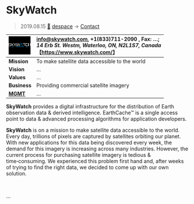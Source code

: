 # SkyWatch
> 2019.08.15 [🚀](../../index/index.md) [despace](../index.md) → [Contact](../contact.md)

|[![](../f/contact/s/skywatch_logo1_thumb.png)](../f/contact/s/skywatch_logo1.png)|<info@skywatch.com>, +1(833)711-2090 , Fax: …;<br> *14 Erb St. Westm, Waterloo, ON, N2L1S7, Canada*<br> 【<https://www.skywatch.com/>】|
|:--|:--|
|**Mission**|To make satellite data accessible to the world|
|**Vision**|…|
|**Values**|…|
|**Business**|Providing commercial satellite imagery|
|**[MGMT](../mgmt.md)**|…|

**SkyWatch** provides a digital infrastructure for the distribution of Earth observation data & derived intelligence. EarthCache™ is a single access point to data & advanced processing algorithms for application developers.

**SkyWatch** is on a mission to make satellite data accessible to the world. Every day, trillions of pixels are captured by satellites orbiting our planet. With new applications for this data being discovered every week, the demand for this imagery is increasing across many industries. However, the current process for purchasing satellite imagery is tedious & time‑consuming. We experienced this problem first hand and, after weeks of trying to find the right data, we decided to come up with our own solution.


<p style="page-break-after:always"> </p>

…

